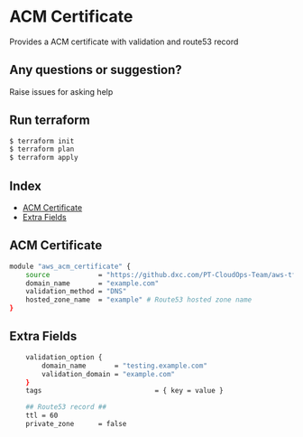 # ACM Certificate

Provides a ACM certificate with validation and route53 record


## Any questions or suggestion?

Raise issues for asking help

## Run terraform

```bash
$ terraform init
$ terraform plan
$ terraform apply
```

## Index

- [ACM Certificate](#acm-certificate)
- [Extra Fields](#extra_fields)

## ACM Certificate <a name="acm-certificate"></a>
```bash
module "aws_acm_certificate" {
    source            = "https://github.dxc.com/PT-CloudOps-Team/aws-tf-catalog/tree/main/terraform-aws-acm"
    domain_name       = "example.com"
    validation_method = "DNS"
    hosted_zone_name  = "example" # Route53 hosted zone name
}
```

## Extra Fields <a name="extra_fields"></a>
``` bash
    validation_option {
        domain_name       = "testing.example.com"
        validation_domain = "example.com"
    }
    tags                            = { key = value }

    ## Route53 record ##
    ttl = 60
    private_zone      = false

```